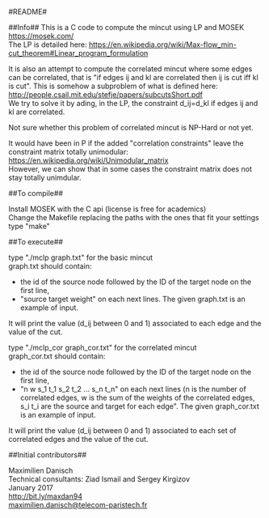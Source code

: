 #README#

##Info##
This is a C code to compute the mincut using LP and MOSEK https://mosek.com/  
The LP is detailed here:
https://en.wikipedia.org/wiki/Max-flow_min-cut_theorem#Linear_program_formulation

It is also an attempt to compute the correlated mincut where some edges can be correlated, that is "if edges ij and kl are correlated then ij is cut iff kl is cut".
This is somehow a subproblem of what is defined here: http://people.csail.mit.edu/stefje/papers/subcutsShort.pdf  
We try to solve it by ading, in the LP, the constraint d_ij=d_kl if edges ij and kl are correlated.

Not sure whether this problem of correlated mincut is NP-Hard or not yet.

It would have been in P if the added "correlation constraints" leave the constraint matrix totally unimodular: https://en.wikipedia.org/wiki/Unimodular_matrix  
However, we can show that in some cases the constraint matrix does not stay totally unimdular.


##To compile##

Install MOSEK with the C api (license is free for academics)  
Change the Makefile replacing the paths with the ones that fit your settings  
type "make"

##To execute##

type "./mclp graph.txt" for the basic mincut  
graph.txt should contain:
- the id of the source node followed by the ID of the target node on the first line,
- "source target weight" on each next lines. The given graph.txt is an example of input.  

It will print the value (d_ij between 0 and 1) associated to each edge and the value of the cut.

type "./mclp_cor graph_cor.txt" for the correlated mincut  
graph_cor.txt should contain:
- the id of the source node followed by the ID of the target node on the first line,
- "n w s_1 t_1 s_2 t_2 ... s_n t_n" on each next lines (n is the number of correlated edges, w is the sum of the weights of the correlated edges, s_i t_i are the source and target for each edge". The given graph_cor.txt is an example of input.

It will print the value (d_ij between 0 and 1) associated to each set of correlated edges and the value of the cut.

##Initial contributors##

Maximilien Danisch  
Technical consultants: Ziad Ismail and Sergey Kirgizov  
January 2017  
http://bit.ly/maxdan94  
maximilien.danisch@telecom-paristech.fr
